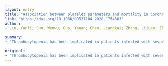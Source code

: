 ```yaml
---
layout: entry
title: "Association between platelet parameters and mortality in coronavirus disease 2019: Retrospective cohort study"
link: "https://doi.org/10.1080/09537104.2020.1754383"
author:
- Liu, Yanli; Sun, Wenwu; Guo, Yanan; Chen, Liangkai; Zhang, Lijuan; Zhao, Su; Long, Ding; Yu, Li

summary:
- "Thrombocytopenia has been implicated in patients infected with severe acute respiratory syndrome coronavirus 2. The association between platelet parameters and mortality risk was estimated by utilizing Cox proportional hazard regression models. Among the 383 patients, 334 (87.2%) were discharged and survived, and 49 (12.8%) died. Platelet count was an independent risk factor associated with in-hospital mortality in a dose-dependent manner."

original:
- "Thrombocytopenia has been implicated in patients infected with severe acute respiratory syndrome coronavirus 2, while the association of platelet count and changes with subsequent mortality remains unclear.Methods: The clinical and laboratory data of 383 patients with the definite outcome by March 1, 2020 in the Central Hospital of Wuhan were reviewed. The association between platelet parameters and mortality risk was estimated by utilizing Cox proportional hazard regression models.Results: Among the 383 patients, 334 (87.2%) were discharged and survived, and 49 (12.8%) died. Thrombocytopenia at admission was associated with mortality of almost three times as high as that for those without thrombocytopenia (P <??0.05). Cox regression analyses revealed that platelet count was an independent risk factor associated with in-hospital mortality in a dose-dependent manner. An increment of per 50??????10(9)/L in platelets was associated with a 40% decrease in mortality (hazard ratio: 0.60, 95%CI: 0.43, 0.84). Dynamic changes of platelets were also closely related to death during hospitalization.Conclusions: Baseline platelet levels and changes were associated with subsequent mortality. Monitoring platelets during hospitalization may be important in the prognosis of patients with coronavirus disease in 2019."
---
```


